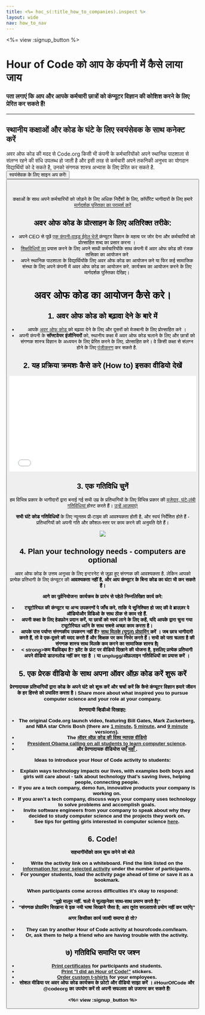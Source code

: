 ```yaml
---
title: <%= hoc_s(:title_how_to_companies).inspect %>
layout: wide
nav: how_to_nav
---
```

<%= view :signup_button %>

# Hour of Code को आप के कंपनी में कैसे लाया जाय

### पता लगाएं कि आप और आपके कर्मचारी छात्रों को कंप्यूटर विज्ञान की कोशिश करने के लिए प्रेरित कर सकते हैं!

---

## स्थानीय कक्षाओं और कोड के घंटे के लिए स्वयंसेवक के साथ कनेक्ट करें

अवर ओफ कोड की मदद से Code.org किसी भी कंपनी के कर्मचारियोंको अपने स्थानिक पाठशाला से संलग्न रहने की संधि उपलब्ध हो जाती है और इसी तरह से कर्मचारी अपने तकनिकी अनुभव का योगदान विद्यार्थियों को दे सकते है, उनको संगणक शास्त्र अभ्यास के लिए प्रेरित कर सकते है.<button> स्वयंसेवक के लिए साइन अप करें! <button> <br /> <br /></p> 

<p>
  कक्षाओं के साथ अपने कर्मचारियों को जोड़ने के लिए अधिक निर्देशों के लिए, कॉर्पोरेट भागीदारों के लिए हमारे <a href="%= localized_file('/files/hoc-corporate-toolkit.pdf') %"> मार्गदर्शक पुस्तिका का परामर्श करें </a>
</p>

<h2>
  अवर ओफ कोड के प्रोत्साहन के लिए अतिरिक्त तरीके:
</h2>

<ul>
  <li>
    अपने CEO से पूछें <a href="%= resolve_url('/promote/resources#sample-emails') %"> एक कंपनी-वाइड ईमेल भेजें </a> कंप्यूटर विज्ञान के महत्व पर जोर देना और कर्मचारियों को प्रोत्साहित शब्द का प्रसार करना ।
  </li>
  <li>
    <a href="%= resolve_url('/learn') %">शिक्षविधियों का</a> प्रयास करने के लिए अपने साथी कर्मचारियोंके साथ कंपनी में अवर ओफ कोड की रंजक तासिका का आयोजन करे
  </li>
  <li>
    अपने स्थानिक पाठशाला के विद्यार्थियोंके लिए अवर ओफ कोड का आयोजन करे या फिर कई सामाजिक संस्था के लिए अपने कंपनी में अवर ओफ कोड का आयोजन करे. कार्यक्रम का आयोजन करने के लिए मार्गदर्शक पुस्तिका देखिए।
  </li>
</ul>

<h1>
  अवर ओफ कोड का आयोजन कैसे करे।
</h1>

<h2>
  1. अवर ओफ कोड को बढ़ावा देने के बारे में
</h2>

<ul>
  <li>
    आपके <a href="%= resolve_url('/promote') %"> अवर ओफ कोड </a> को बढ़ावा देने के लिए और दूसरों को मेजबानी के लिए प्रोत्साहित करे ।
  </li>
  <li>
    अपनी कंपनी के<strong> सॉफ्टवेयर इंजीनियरों </strong> को, स्थानीय कक्षा में अवर ओफ कोड चलाने के लिए और छात्रों को संगणक शास्त्र विज्ञान के अध्ययन के लिए प्रेरित करने के लिए, प्रोत्साहित करे। वे किसी कक्षा से संलग्न होने के लिए <a href="%= resolve_url('https://code. org/volunteer/engineer') %">पंजीकरण</a> कर सकते है.
  </li>
</ul>

<h2>
  2. यह प्रक्रिया क्रमशः कैसे करे (How to) इसका वीडियो देखें
</h2> <iframe width="500" height="255" src="//www.youtube.com/embed/SrnvvWDm73k" frameborder="0" allowfullscreen mark="crwd-mark"></iframe> 

<h2>
  3. एक गतिविधि चुनें
</h2>

<p>
  हम विभिन्न प्रकार के भागीदारों द्वारा बनाई गई सभी उम्र के प्रतिभागियों के लिए विभिन्न प्रकार की <a href="%= resolve_url('/learn') %">मजेदार, घंटे-लंबी गतिविधियां </a>होस्ट करते हैं। <a href="%= resolve_url('/learn') %">उन्हें आज़माएं!</a>
</p>

<p>
  <strong>सभी घंटे कोड गतिविधियों</strong> के लिए न्यूनतम प्री-टाइम की आवश्यकता होती है, और स्वयं निर्देशित होते हैं - प्रतिभागियों को अपनी गति और कौशल-स्तर पर काम करने की अनुमति देते हैं।
</p>

<p>
  <a href="%= resolve_url('/learn') %"><img src="/images/fit-700/tutorials.png" /></a>
</p>

<h2>
  4. Plan your technology needs - computers are optional
</h2>

<p>
  अवर ओफ कोड के उत्तम अनुभव के लिए इन्टरनेट से जुड़ा हुए संगणक की आवश्यकता है. लेकिन आपको प्रत्येक प्रतिभागी के लिए कंप्यूटर की <strong>आवश्यकता नहीं<strong> है, और आप कंप्यूटर के बिना कोड का घंटा भी कर सकते हैं।</p> 
  
  <p>
    <strong>आगे का पुर्वनियोजन!</strong> कार्यक्रम के प्रारंभ से पहेले निम्नलिखित कार्य करे:
  </p>
  
  <ul>
    <li>
      ट्यूटोरियल की कंप्यूटर या अन्य उपकरणों पे जाँच करे, ताकि ये सुनिश्चित हो जाए की वे ब्राउज़र पे ऑडियोऔर विडिओ के साथ ठीक से काम रहे हैं.
    </li>
    <li>
      अपनी कक्षा के लिए हेडफ़ोन प्रदान करें, या छात्रों को स्वयं लाने के लिए कहें, यदि आपके द्वारा चुना गया ट्यूटोरियल ध्वनि के साथ सबसे अच्छा काम करता है।
    </li>
    <li>
      आपके पास <strong>पर्याप्त संगणकीय उपकरण नहीं हैं? </strong> <a href="https://www.youtube.com/watch?v=vgkahOzFH2Q"> साथ मिलके (युगुल) प्रोग्रामिंग </a> करें । जब छात्र भागीदारी करते हैं, तो वे एक-दूसरे की मदद करते हैं और शिक्षक पर कम निर्भर करते हैं। सभी को पता चलता है की संगणक शास्त्र साथ मिलके कम करने का सामाजिक शास्त्र है|
    </li>
    <li>
      < strong>कम बैंडविड्थ है?</strong> इवेंट के फ्रंट पर वीडियो दिखाने की योजना है, इसलिए प्रत्येक प्रतिभागी अपने वीडियो डाउनलोड नहीं कर रहा है । या unplugg/ऑफ़लाइन गतिविधियों का प्रयास करें ।
    </li>
  </ul>
  
  <h2>
    5. एक प्रेरक वीडियो के साथ अपना ऑवर ऑफ़ कोड करें शुरू करें
  </h2>
  
  <p>
    प्रेरणादायक प्रतिभागियों द्वारा कोड के अपने घंटे को शुरू करें और चर्चा करें कि कैसे कंप्यूटर विज्ञान हमारे जीवन के हर हिस्से को प्रभावित करता है। Share more about what inspired you to pursue computer science and your role at your company.
  </p>
  
  <p>
    <strong>प्रेरणादायी व्हिडीओ दिखाइए:</strong>
  </p>
  
  <ul>
    <li>
      The original Code.org launch video, featuring Bill Gates, Mark Zuckerberg, and NBA star Chris Bosh (there are <a href="https://www.youtube.com/watch?v=qYZF6oIZtfc">1 minute</a>, <a href="https://www.youtube.com/watch?v=nKIu9yen5nc">5 minute</a>, and <a href="https://www.youtube.com/watch?v=dU1xS07N-FA">9 minute</a> versions).
    </li>
    <li>
      The <a href="https://www.youtube.com/watch?v=KsOIlDT145A">ऑवर ऑफ़ कोड की विश्व व्यापक वीडियो</a>
    </li>
    <li>
      <a href="https://www.youtube.com/watch?v=6XvmhE1J9PY">President Obama calling on all students to learn computer science</a>.
    </li>
    <li>
      और प्रेरणादायक वीडियोस पाएँ <a href="https://www.youtube.com/playlist?list=PLzdnOPI1iJNfpD8i4Sx7U0y2MccnrNZuP">यहाँ </a>.
    </li>
  </ul>
  
  <p>
    <strong>Ideas to introduce your Hour of Code activity to students:</strong>
  </p>
  
  <ul>
    <li>
      Explain ways technology impacts our lives, with examples both boys and girls will care about - talk about technology that’s saving lives, helping people, connecting people.
    </li>
    <li>
      If you are a tech company, demo fun, innovative products your company is working on.
    </li>
    <li>
      If you aren’t a tech company, discuss ways your company uses technology to solve problems and accomplish goals.
    </li>
    <li>
      Invite software engineers from your company to speak about why they decided to study computer science and the projects they work on.
    </li>
    <li>
      See tips for getting girls interested in computer science <a href="%= codeorg_url('/girls') %">here</a>.
    </li>
  </ul>
  
  <h2>
    6. Code!
  </h2>
  
  <p>
    <strong>सहभागींयोंको काम शुरू करेने को बोले</strong>
  </p>
  
  <ul>
    <li>
      Write the activity link on a whiteboard. Find the link listed on the <a href="%= resolve_url('/learn') %">information for your selected activity</a> under the number of participants.
    </li>
    <li>
      For younger students, load the activity page ahead of time or save it as a bookmark.
    </li>
  </ul>
  
  <p>
    <strong>When participants come across difficulties it's okay to respond:</strong>
  </p>
  
  <ul>
    <li>
      "मुझे मालूम नहीं. चलो ये सुलझनेका साथ-साथ प्रयत्न करते है|"
    </li>
    <li>
      "संगणक प्रोग्रामिंग सिखाना ये इक नयी भाषा सिखाने जैसा है; आप तुरंत सरलातासे प्रयोग नहीं कर पाएंगे|"
    </li>
  </ul>
  
  <p>
    <strong>अगर किसीका कार्य जल्दी समाप्त हो तो?</strong>
  </p>
  
  <ul>
    <li>
      They can try another Hour of Code activity at hourofcode.com/learn.
    </li>
    <li>
      Or, ask them to help a friend who are having trouble with the activity.
    </li>
  </ul>
  
  <h2>
    ७) गतिविधि समाप्ति पर जश्न
  </h2>
  
  <ul>
    <li>
      <a href="%= codeorg_url('/certificates') %">Print certificates</a> for participants and students.
    </li>
    <li>
      <a href="%= resolve_url('/promote/resources#stickers') %">Print "I did an Hour of Code!"</a> stickers.
    </li>
    <li>
      <a href="http://blog.code.org/post/132608499493/hour-of-code-shirts-and-more">Order custom t-shirts</a> for your employees.
    </li>
    <li>
      सोशल मीडिया पर अवर ओफ कोड कार्यक्रम के फ़ोटो और वीडियो साझा करें । #HourOfCode और @codeorg का उपयोग करें तो अपनी सफलता को उजागर कर सकते हैं!
    </li>
  </ul>
  
  <p>
    <%= view :signup_button %>
  </p>